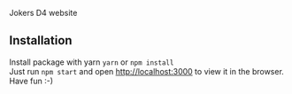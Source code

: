 Jokers D4 website

## Installation
Install package with yarn `yarn` or `npm install`</br>
Just run `npm start` and open [http://localhost:3000](http://localhost:3000) to view it in the browser.</br>
Have fun :-)
